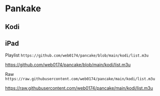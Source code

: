 # Pankake

## Kodi

## iPad

Playlist `https://github.com/web0174/pancake/blob/main/kodi/list.m3u`

https://github.com/web0174/pancake/blob/main/kodi/list.m3u

Raw `https://raw.githubusercontent.com/web0174/pancake/main/kodi/list.m3u`

https://raw.githubusercontent.com/web0174/pancake/main/kodi/list.m3u



